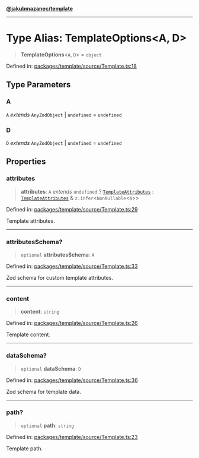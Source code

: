 [**@jakubmazanec/template**](../README.md)

---

# Type Alias: TemplateOptions\<A, D\>

> **TemplateOptions**\<`A`, `D`\> = `object`

Defined in:
[packages/template/source/Template.ts:18](https://github.com/jakubmazanec/tools/blob/a1a5edf56256b0aa4e209cc73bc7a07f5d7fc236/packages/template/source/Template.ts#L18)

## Type Parameters

### A

`A` _extends_ `AnyZodObject` \| `undefined` = `undefined`

### D

`D` _extends_ `AnyZodObject` \| `undefined` = `undefined`

## Properties

### attributes

> **attributes**: `A` _extends_ `undefined` ? [`TemplateAttributes`](TemplateAttributes.md) :
> [`TemplateAttributes`](TemplateAttributes.md) & `z.infer`\<`NonNullable`\<`A`\>\>

Defined in:
[packages/template/source/Template.ts:29](https://github.com/jakubmazanec/tools/blob/a1a5edf56256b0aa4e209cc73bc7a07f5d7fc236/packages/template/source/Template.ts#L29)

Template attributes.

---

### attributesSchema?

> `optional` **attributesSchema**: `A`

Defined in:
[packages/template/source/Template.ts:33](https://github.com/jakubmazanec/tools/blob/a1a5edf56256b0aa4e209cc73bc7a07f5d7fc236/packages/template/source/Template.ts#L33)

Zod schema for custom template attributes.

---

### content

> **content**: `string`

Defined in:
[packages/template/source/Template.ts:26](https://github.com/jakubmazanec/tools/blob/a1a5edf56256b0aa4e209cc73bc7a07f5d7fc236/packages/template/source/Template.ts#L26)

Template content.

---

### dataSchema?

> `optional` **dataSchema**: `D`

Defined in:
[packages/template/source/Template.ts:36](https://github.com/jakubmazanec/tools/blob/a1a5edf56256b0aa4e209cc73bc7a07f5d7fc236/packages/template/source/Template.ts#L36)

Zod schema for template data.

---

### path?

> `optional` **path**: `string`

Defined in:
[packages/template/source/Template.ts:23](https://github.com/jakubmazanec/tools/blob/a1a5edf56256b0aa4e209cc73bc7a07f5d7fc236/packages/template/source/Template.ts#L23)

Template path.
